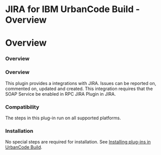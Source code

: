 
JIRA for IBM UrbanCode Build - Overview
=======================================

# Overview


### Overview




### Overview

This plugin provides a integrations with JIRA. Issues can be reported on, commented on, updated and created. This integration requires that the SOAP Service be enabled in RPC JIRA Plugin in JIRA.


### Compatibility

The steps in this plug-in run on all supported platforms.

### Installation

No special steps are required for installation. See [Installing plug-ins in UrbanCode Build](http://www-01.ibm.com/support/knowledgecenter/#!/SS8NMD_6.1.0/com.ibm.ucbuild.doc/topics/plugin_ch.html "Installing plug-ins in UrbanCode Build").

